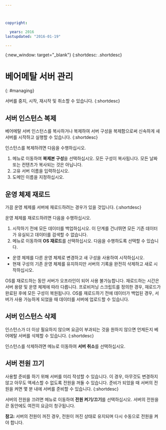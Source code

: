 ```yaml
---



copyright:

  years: 2016
lastupdated: "2016-01-19"

---
```


{:new_window: target="_blank"}
{:shortdesc: .shortdesc}

# 베어메탈 서버 관리
{: #managing}


서버를 중지, 시작, 재시작 및 취소할 수 있습니다.
{:shortdesc}

## 서버 인스턴스 복제
베어메탈 서버 인스턴스를 복사하거나 복제하여 서버 구성을 복제함으로써 신속하게 새 서버를 시작하고 실행할 수 있습니다.
{:shortdesc}

인스턴스를 복제하려면 다음을 수행하십시오.
 1. 메뉴로 이동하여 **복제본 구성**을 선택하십시오. 모든 구성이 복사됩니다. 모든 날짜 또는 컨텐츠가 복사되는 것은 아닙니다.
 2. 고유 서버 이름을 입력하십시오.
 3. 도메인 이름을 지정하십시오.

## 운영 체제 재로드
가끔 운영 체제를 서버에 재로드하려는 경우가 있을 것입니다.
{:shortdesc}

운영 체제를 재로드하려면 다음을 수행하십시오.
 1. 시작하기 전에 모든 데이터를 백업하십시오. 이 단계를 건너뛰면 모든 기존 데이터가 유실되고 데이터를 검색할 수 없습니다.
 2. 메뉴로 이동하여 **OS 재로드**를 선택하십시오. 다음을 수행하도록 선택할 수 있습니다.
  * 운영 체제를 다른 운영 체제로 변경하고 새 구성을 사용하여 시작하십시오.
  * 현재 구성의 기존 운영 체제를 유지하지만 서버의 기록을 완전히 삭제하고 새로 시작하십시오.

OS를 재로드하는 동안 서버가 오프라인이 되어 사용 불가능합니다. 재로드하는 시간은 서버 용량 및 운영 체제에 따라 다릅니다. 프로비저닝 스크립트를 정의한 경우, 재로드가 완료된 후에 모든 구성이 복원됩니다. OS를 재로드하기 전에 데이터가 백업된 경우, 서버가 사용 가능하게 되었을 때 데이터를 서버에 업로드할 수 있습니다.

## 서버 인스턴스 삭제
인스턴스가 더 이상 필요하지 않으며 요금이 부과되는 것을 원하지 않으면 언제든지 베어메탈 서버를 삭제할 수 있습니다.
{:shortdesc}

인스턴스를 삭제하려면 메뉴로 이동하여 **서버 취소**를 선택하십시오.

## 서버 전원 끄기
사용할 준비를 하기 위해 서버를 미리 작성할 수 있습니다. 이 경우, 아무것도 변경하지 않고 아무도 액세스할 수 없도록 전원을 꺼둘 수 있습니다. 준비가 되었을 때 서버의 전원을 켜면 몇 분 내에 서버를 준비할 수 있습니다.
{:shortdesc}

서버의 전원을 끄려면 메뉴로 이동하여 **전원 켜기/끄기**를 선택하십시오. 서버의 전원을 끈 동안에도 여전히 요금이 청구됩니다.

**참고:** 서버의 전원이 꺼진 경우, 전원이 꺼진 상태로 유지되며 다시 수동으로 전원을 켜야 합니다.
